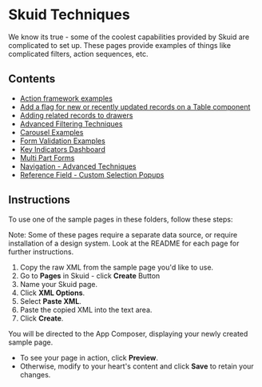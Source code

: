 # Skuid Techniques
We know its true - some of the coolest capabilities provided by Skuid are complicated to set up. These pages provide examples of things like complicated filters, action sequences, etc. 

## Contents
- [Action framework examples](Action_Fwk_Examples)
- [Add a flag for new or recently updated records on a Table component](New_Updated_Flag)
- [Adding related records to drawers](Drawers_Related_Records)
- [Advanced Filtering Techniques](Filters_Using_Forms)
- [Carousel Examples](Carousel_Examples)
- [Form Validation Examples](Form_Validation)
- [Key Indicators Dashboard](KeyIndicators)
- [Multi Part Forms](Multi_Part_Form)
- [Navigation - Advanced Techniques](Navigation)
- [Reference Field - Custom Selection Popups](ReferenceSelection)


## Instructions
To use one of the sample pages in these folders, follow these steps:

Note: Some of these pages require a separate data source,  or require installation of a design system.  Look at the README for each page for further instructions. 

1. Copy the raw XML from the sample page you'd like to use.
2. Go to **Pages** in Skuid - click **Create** Button
3. Name your Skuid page.
4. Click **XML Options**.
5. Select **Paste XML**.
7. Paste the copied XML into the text area.
8. Click **Create**.

You will be directed to the App Composer, displaying your newly created sample page.
- To see your page in action, click **Preview**.
- Otherwise, modify to your heart's content and click **Save** to retain your changes.